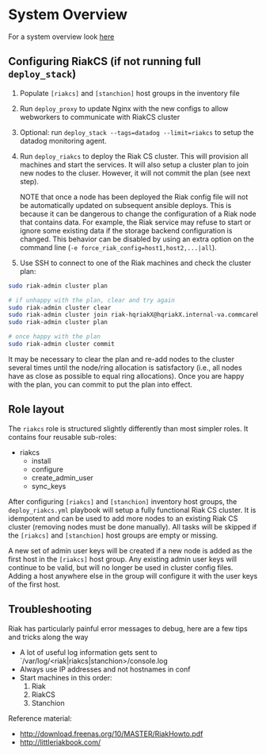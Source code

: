 # System Overview

For a system overview look [here](https://docs.google.com/document/d/1F5KjtyXmvGcl4nHf6U8_teMgM4ezo0OJPCUN0AOiGo8/edit#heading=h.9iy7nsyi5rzy)

## Configuring RiakCS (if not running full `deploy_stack`)

1. Populate `[riakcs]` and `[stanchion]` host groups in the inventory file

2. Run `deploy_proxy` to update Nginx with the new configs to allow webworkers to communicate with RiakCS cluster

3. Optional: run `deploy_stack --tags=datadog --limit=riakcs` to setup the datadog monitoring agent.

4. Run `deploy_riakcs` to deploy the Riak CS cluster. This will provision all machines and start the services. It will also setup a cluster plan to join new nodes to the cluser. However, it will not commit the plan (see next step).

   NOTE that once a node has been deployed the Riak config file will not be automatically updated on subsequent ansible deploys. This is because it can be dangerous to change the configuration of a Riak node that contains data. For example, the Riak service may refuse to start or ignore some existing data if the storage backend configuration is changed. This behavior can be disabled by using an extra option on the command line (`-e force_riak_config=host1,host2,...|all`).

5. Use SSH to connect to one of the Riak machines and check the cluster plan:

```sh
sudo riak-admin cluster plan

# if unhappy with the plan, clear and try again
sudo riak-admin cluster clear
sudo riak-admin cluster join riak-hqriakX@hqriakX.internal-va.commcarehq.org
sudo riak-admin cluster plan

# once happy with the plan
sudo riak-admin cluster commit
```

It may be necessary to clear the plan and re-add nodes to the cluster several times until the node/ring allocation is satisfactory (i.e., all nodes have as close as possible to equal ring allocations). Once you are happy with the plan, you can commit to put the plan into effect.

## Role layout

The `riakcs` role is structured slightly differently than most simpler roles. It contains four reusable sub-roles:

- riakcs
  - install
  - configure
  - create_admin_user
  - sync_keys

After configuring `[riakcs]` and `[stanchion]` inventory host groups, the `deploy_riakcs.yml` playbook will setup a fully functional Riak CS cluster. It is idempotent and can be used to add more nodes to an existing Riak CS cluster (removing nodes must be done manually). All tasks will be skipped if the `[riakcs]` and `[stanchion]` host groups are empty or missing.

A new set of admin user keys will be created if a new node is added as the first host in the `[riakcs]` host group. Any existing admin user keys will continue to be valid, but will no longer be used in cluster config files. Adding a host anywhere else in the group will configure it with the user keys of the first host.

## Troubleshooting

Riak has particularly painful error messages to debug, here are a few tips and tricks along the way

- A lot of useful log information gets sent to `/var/log/<riak|riakcs|stanchion>/console.log
- Always use IP addresses and not hostnames in conf
- Start machines in this order:
  1. Riak
  2. RiakCS
  3. Stanchion

Reference material:

- http://download.freenas.org/10/MASTER/RiakHowto.pdf
- http://littleriakbook.com/
